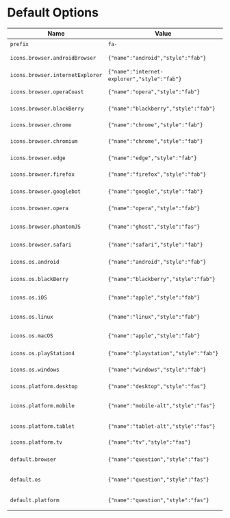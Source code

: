 # Default Options

<link rel="stylesheet" type="text/css" media="all" href=https://cdnjs.cloudflare.com/ajax/libs/font-awesome/5.9.0/css/all.min.css />

Name | Value | Icon
--- | --- | ---
`prefix` | `fa-` |
`icons.browser.androidBrowser` | `{"name":"android","style":"fab"}` | ![android](icons/android.svg)
`icons.browser.internetExplorer` | `{"name":"internet-explorer","style":"fab"}` | ![internet-explorer](icons/internet-explorer.svg)
`icons.browser.operaCoast` | `{"name":"opera","style":"fab"}` | ![opera](icons/opera.svg)
`icons.browser.blackBerry` | `{"name":"blackberry","style":"fab"}` | ![blackberry](icons/blackberry.svg)
`icons.browser.chrome` | `{"name":"chrome","style":"fab"}` | ![chrome](icons/chrome.svg)
`icons.browser.chromium` | `{"name":"chrome","style":"fab"}` | ![chrome](icons/chrome.svg)
`icons.browser.edge` | `{"name":"edge","style":"fab"}` | ![edge](icons/edge.svg)
`icons.browser.firefox` | `{"name":"firefox","style":"fab"}` | ![firefox](icons/firefox.svg)
`icons.browser.googlebot` | `{"name":"google","style":"fab"}` | ![google](icons/google.svg)
`icons.browser.opera` | `{"name":"opera","style":"fab"}` | ![opera](icons/opera.svg)
`icons.browser.phantomJS` | `{"name":"ghost","style":"fas"}` | ![ghost](icons/ghost.svg)
`icons.browser.safari` | `{"name":"safari","style":"fab"}` | ![safari](icons/safari.svg)
`icons.os.android` | `{"name":"android","style":"fab"}` | ![android](icons/android.svg)
`icons.os.blackBerry` | `{"name":"blackberry","style":"fab"}` | ![blackberry](icons/blackberry.svg)
`icons.os.iOS` | `{"name":"apple","style":"fab"}` | ![apple](icons/apple.svg)
`icons.os.linux` | `{"name":"linux","style":"fab"}` | ![linux](icons/linux.svg)
`icons.os.macOS` | `{"name":"apple","style":"fab"}` | ![apple](icons/apple.svg)
`icons.os.playStation4` | `{"name":"playstation","style":"fab"}` | ![playstation](icons/playstation.svg)
`icons.os.windows` | `{"name":"windows","style":"fab"}` | ![windows](icons/windows.svg)
`icons.platform.desktop` | `{"name":"desktop","style":"fas"}` | ![desktop](icons/desktop.svg)
`icons.platform.mobile` | `{"name":"mobile-alt","style":"fas"}` | ![mobile-alt](icons/mobile-alt.svg)
`icons.platform.tablet` | `{"name":"tablet-alt","style":"fas"}` | ![tablet-alt](icons/tablet-alt.svg)
`icons.platform.tv` | `{"name":"tv","style":"fas"}` | ![tv](icons/tv.svg)
`default.browser` | `{"name":"question","style":"fas"}` | ![question](icons/question.svg)
`default.os` | `{"name":"question","style":"fas"}` | ![question](icons/question.svg)
`default.platform` | `{"name":"question","style":"fas"}` | ![question](icons/question.svg)
